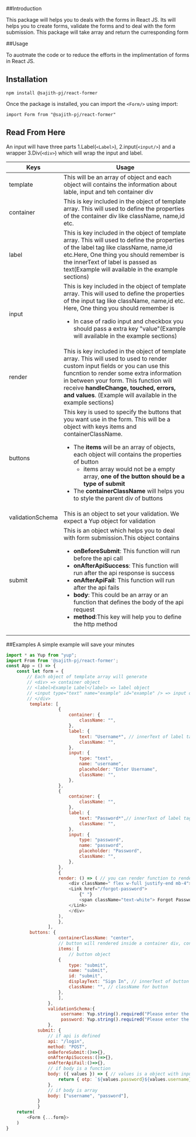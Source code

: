 
##Introduction

This package will helps you to deals with the forms in React JS. Its will helps you to create forms, validate the forms and to deal with the form submission. This package will take array and return the curresponding form

##Usage

To auotmate the code or to reduce the efforts in the implimentation of forms in React JS.

## Installation

```
npm install @sajith-pj/react-former
```

Once the package is installed, you can import the `<Form/>` using import:

```
import Form from "@sajith-pj/react-former"
```

## Read From Here

An input will have three parts 1.Label(`<Label>`), 2.input(`<input/>`) and a wrapper 3.Div(`<div>`) which will wrap the input and label.

| Keys             | Usage                                                                                                                                                                                                                                                                                                                                                                                                                                                                                                           |
| ---------------- | --------------------------------------------------------------------------------------------------------------------------------------------------------------------------------------------------------------------------------------------------------------------------------------------------------------------------------------------------------------------------------------------------------------------------------------------------------------------------------------------------------------- |
| template         | This will be an array of object and each object will contains the information about lable, input and teh container div                                                                                                                                                                                                                                                                                                                                                                                          |
| container        | This is key included in the object of template array. This will used to define the properties of the container div like className, name,id etc.                                                                                                                                                                                                                                                                                                                                                                 |
| label            | This is key included in the object of template array. This will used to define the properties of the label tag like className, name,id etc.Here, One thing you should remember is the innerText of label is passed as text(Example will available in the example sections)                                                                                                                                                                                                                                      |
| input            | This is key included in the object of template array. This will used to define the properties of the input tag like className, name,id etc.<br> Here, One thing you should remember is<ul> <li> In case of radio input and checkbox you should pass a extra key "value"(Example will available in the example sections)</li> </ul>                                                                                                                                                                              |
| render           | This is key included in the object of template array. This will used to used to render custom input fields or you can use this funcntion to render some extra information in between your form. This function will receive **handleChange, touched, errors, and values**. (Example will available in the example sections)                                                                                                                                                                                      |
| buttons          | This key is used to specify the buttons that you want use in the form. This will be a object with keys items and containerClassName. <ul> <li> The **items** will be an array of objects, each object will contains the properties of button <ul> <li> items array would not be a empty array, **one of the button should be a type of submit** </li> </ul> </li><li> The **containerClassName** will helps you to style the parent div of buttons </li> </ul>                                                  |
| validationSchema | This is an object to set your validation. We expect a Yup object for validation                                                                                                                                                                                                                                                                                                                                                                                                                                 |
| submit           | This is an object which helps you to deal with form submission.This object contains <ul> <li>**onBeforeSubmit**: This function will run before the api call</li> <li>**onAfterApiSuccess**: This function will run after the api response is success</li> <li>**onAfterApiFail**: This function will run after the api fails</li> <li>**body**: This could be an array or an function that defines the body of the api request </li> <li>**method**:This key will help you to define the http method</li> </ul> |

##Examples
A simple example will save your minutes

```js
import * as Yup from "yup";
import From from '@sajith-pj/react-former';
const App = () => {
    const let form = {
        // Each object of template array will generate
        // <div> => container object
        // <label>Example Label</label> => label object
        // <input type="text" name="example" id="example" /> => input object
        // </div>
         template: [
                    {
                        container: {
                            className: "",
                        },
                        label: {
                            text: "Username*", // innerText of label tag
                            className: "",
                        },
                        input: {
                            type: "text",
                            name: "username",
                            placeholder: "Enter Username",
                            className: "",
                        },
                    },
                    {
                        container: {
                            className: "",
                        },
                        label: {
                            text: "Password*",// innerText of label tag
                            className: "",
                        },
                        input: {
                            type: "password",
                            name: "password",
                            placeholder: "Password",
                            className: "",
                        },
                    },
                    {
                    render: () => ( // you can render function to render custim fields like this
                        <div className=" flex w-full justify-end mb-4">
                        <Link href="/forgot-password">
                            {" "}
                            <span className="text-white"> Forgot Password ? </span>
                        </Link>
                        </div>
                    ),
                    },
                ],
         buttons: {
                    containerClassName: "center",
                    // button will rendered inside a container div, containerClassName will assigned to the container div
                    items: [
                        // button object
                    {
                        type: "submit",
                        name: "submit",
                        id: "submit",
                        displayText: "Sign In", // innerText of button
                        className: "", // className for button
                    },
                    ],
                },
                validationSchema:{
                     username: Yup.string().required("Please enter the username"), // username is name of input type text
                     password: Yup.string().required("Please enter the password"),// password is name of input type  password
                },
            submit: {
                // if api is defined
                api: "/login",
                method: "POST",
                onBeforeSubmit:()=>{},
                onAfterApiSuccess:()=>{},
                onAfterApiFail:()=>{},
                // if body is a function
                body: ({ values }) => { // values is a object with input values
                    return { otp: `${values.password}${values.username}` };
                },
                // if body is array
                body: ["username", "password"],
            }
            }
    return(
        <Form {...form}>
    )
}

```
